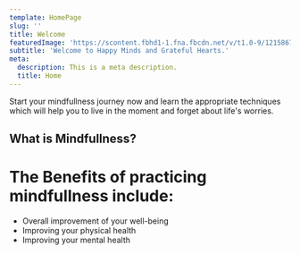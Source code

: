 ```yaml
---
template: HomePage
slug: ''
title: Welcome
featuredImage: 'https://scontent.fbhd1-1.fna.fbcdn.net/v/t1.0-9/121586746_116307053577249_6734447398446841568_o.jpg?_nc_cat=109&ccb=2&_nc_sid=e3f864&_nc_ohc=gNOnyvQtyJ8AX_rH1T5&_nc_ht=scontent.fbhd1-1.fna&oh=0d46c035c5bde07b91996b9a6b7137af&oe=60295FA4'
subtitle: 'Welcome to Happy Minds and Grateful Hearts.'
meta:
  description: This is a meta description.
  title: Home
---
```


Start your mindfullness journey now and learn the appropriate techniques which will help you to live in the moment and forget about life's worries.

## What is Mindfullness?


# The Benefits of practicing mindfullness include:

- Overall improvement of your well-being
- Improving your physical health
- Improving your mental health
